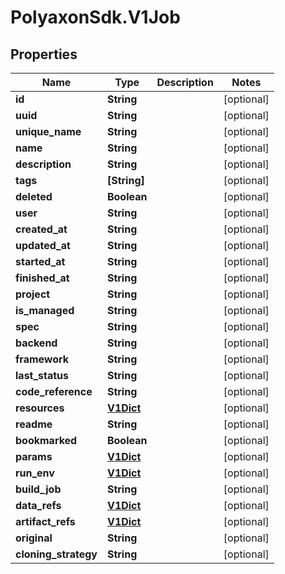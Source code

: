 # PolyaxonSdk.V1Job

## Properties
Name | Type | Description | Notes
------------ | ------------- | ------------- | -------------
**id** | **String** |  | [optional] 
**uuid** | **String** |  | [optional] 
**unique_name** | **String** |  | [optional] 
**name** | **String** |  | [optional] 
**description** | **String** |  | [optional] 
**tags** | **[String]** |  | [optional] 
**deleted** | **Boolean** |  | [optional] 
**user** | **String** |  | [optional] 
**created_at** | **String** |  | [optional] 
**updated_at** | **String** |  | [optional] 
**started_at** | **String** |  | [optional] 
**finished_at** | **String** |  | [optional] 
**project** | **String** |  | [optional] 
**is_managed** | **String** |  | [optional] 
**spec** | **String** |  | [optional] 
**backend** | **String** |  | [optional] 
**framework** | **String** |  | [optional] 
**last_status** | **String** |  | [optional] 
**code_reference** | **String** |  | [optional] 
**resources** | [**V1Dict**](V1Dict.md) |  | [optional] 
**readme** | **String** |  | [optional] 
**bookmarked** | **Boolean** |  | [optional] 
**params** | [**V1Dict**](V1Dict.md) |  | [optional] 
**run_env** | [**V1Dict**](V1Dict.md) |  | [optional] 
**build_job** | **String** |  | [optional] 
**data_refs** | [**V1Dict**](V1Dict.md) |  | [optional] 
**artifact_refs** | [**V1Dict**](V1Dict.md) |  | [optional] 
**original** | **String** |  | [optional] 
**cloning_strategy** | **String** |  | [optional] 


